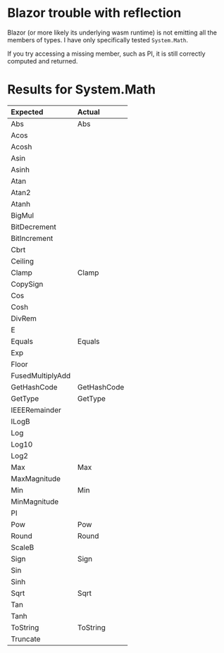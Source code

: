 # Blazor trouble with reflection

Blazor (or more likely its underlying wasm runtime) is not emitting all the members of types. I have only specifically tested `System.Math`.

If you try accessing a missing member, such as PI, it is still correctly computed and returned.

# Results for System.Math

| Expected         | Actual      |
|:--               |:--          |
| Abs              | Abs         |
| Acos             |             |
| Acosh            |             |
| Asin             |             |
| Asinh            |             |
| Atan             |             |
| Atan2            |             |
| Atanh            |             |
| BigMul           |             |
| BitDecrement     |             |
| BitIncrement     |             |
| Cbrt             |             |
| Ceiling          |             |
| Clamp            | Clamp       |
| CopySign         |             |
| Cos              |             |
| Cosh             |             |
| DivRem           |             |
| E                |             |
| Equals           | Equals      |
| Exp              |             |
| Floor            |             |
| FusedMultiplyAdd |             |
| GetHashCode      | GetHashCode |
| GetType          | GetType     |
| IEEERemainder    |             |
| ILogB            |             |
| Log              |             |
| Log10            |             |
| Log2             |             |
| Max              | Max         |
| MaxMagnitude     |             |
| Min              | Min         |
| MinMagnitude     |             |
| PI               |             |
| Pow              | Pow         |
| Round            | Round       |
| ScaleB           |             |
| Sign             | Sign        |
| Sin              |             |
| Sinh             |             |
| Sqrt             | Sqrt        |
| Tan              |             |
| Tanh             |             |
| ToString         | ToString    |
| Truncate         |             |
